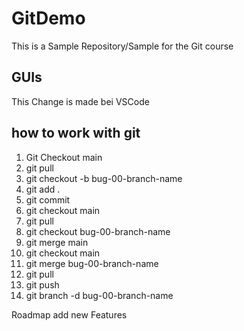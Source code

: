 # GitDemo
This is a Sample Repository/Sample for the Git course

## GUIs
This Change is made bei VSCode
## how to work with git
1. Git Checkout main
2. git pull
3. git checkout -b bug-00-branch-name
4. git add .
5. git commit
6. git checkout main
7. git pull
8. git checkout bug-00-branch-name
9. git merge main
10. git checkout main
11. git merge bug-00-branch-name
12. git pull
13. git push
14. git branch -d bug-00-branch-name


Roadmap
add new Features